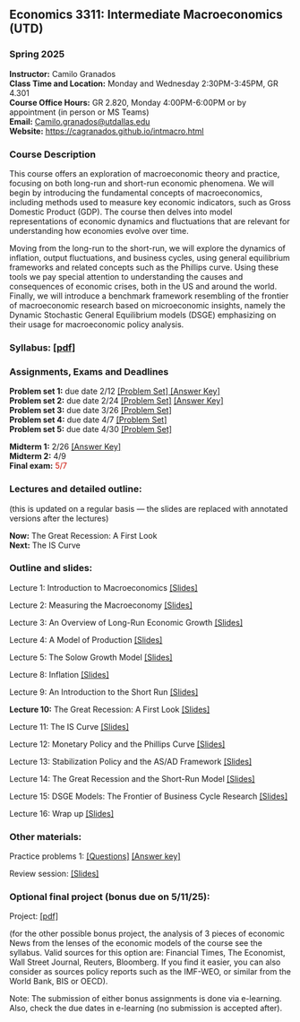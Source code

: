 ## Economics 3311: Intermediate Macroeconomics (UTD)
### Spring 2025

**Instructor:** Camilo Granados \
**Class Time and Location:** Monday and Wednesday 2:30PM-3:45PM, GR 4.301  \
**Course Office Hours:**  GR 2.820, Monday 4:00PM-6:00PM  or by appointment (in person or MS Teams) \
**Email:** Camilo.granados@utdallas.edu \
**Website:** <a href="https://cagranados.github.io/intmacro.html"><u>https://cagranados.github.io/intmacro.html</u></a> 


### Course Description

This course offers an exploration of macroeconomic theory and practice, focusing on both long-run and short-run economic phenomena. We will begin by introducing the fundamental concepts of macroeconomics, including methods used to measure key economic indicators, such as Gross Domestic Product (GDP). The course then delves into model representations of economic dynamics and fluctuations that are relevant for understanding how economies evolve over time.

Moving from the long-run to the short-run, we will explore the dynamics of inflation, output fluctuations, and business cycles, using general equilibrium frameworks and related concepts such as the Phillips curve. Using these tools we pay special attention to understanding the causes and consequences of economic crises, both in the US and around the world. Finally, we will introduce a benchmark framework resembling of the frontier of macroeconomic research based on microeconomic insights, namely the Dynamic Stochastic General Equilibrium models (DSGE) emphasizing on their usage for macroeconomic policy analysis. 


### Syllabus:  <a href="https://cagranados.github.io/files/intmacrospr25/IntermMacroSpr25_syllabus.pdf"><u>[pdf]</u></a> 


### Assignments, Exams and Deadlines


**Problem set 1:** due date 2/12 <a href="https://cagranados.github.io/files/intmacrospr25/PS1.pdf"><u>[Problem Set]</u> </a> <a href="https://cagranados.github.io/files/intmacrospr25/PS1_AnswerKey.pdf"><u>[Answer Key]</u></a> \
**Problem set 2:** due date 2/24  <a href="https://cagranados.github.io/files/intmacrospr25/PS2.pdf"><u>[Problem Set]</u></a> <a href="https://cagranados.github.io/files/intmacrospr25/PS2_AnswerKey.pdf"><u>[Answer Key]</u></a> \
**Problem set 3:** due date 3/26 <a href="https://cagranados.github.io/files/intmacrospr25/PS3.pdf"><u>[Problem Set]</u></a> <!-- <a href="https://cagranados.github.io/files/intmacrospr25/PS3_AnswerKey.pdf"><u>[Answer Key]</u></a> --> \
**Problem set 4:** due date 4/7 <a href="https://cagranados.github.io/files/intmacrospr25/PS4.pdf"><u>[Problem Set]</u></a> <!-- <a href="https://cagranados.github.io/files/intmacrospr25/PS4_AnswerKey.pdf"><u>[Answer Key]</u></a> --> \
**Problem set 5:** due date 4/30 <a href="https://cagranados.github.io/files/intmacrospr25/PS5.pdf"><u>[Problem Set]</u></a> <!-- <a href="https://cagranados.github.io/files/intmacrospr25/PS5_AnswerKey.pdf"><u>[Answer Key]</u></a> -->

**Midterm 1:** 2/26  <a href="https://cagranados.github.io/files/intmacrospr25/Midterm1_Spr2025_AK.pdf"><u>[Answer Key]</u></a> \
**Midterm 2:** 4/9  <!-- <a href="https://cagranados.github.io/files/intmacrospr25/Midterm2_Fall2024_AK.pdf"><u>[Answer Key]</u></a> --> \
**Final exam:** <font color="scarlet">  5/7 </font>  <!--  <a href="https://cagranados.github.io/files/intmacrospr25/Final_MSMacro_AnsKey.pdf"><u>[Answer Key]</u></a> -->


### Lectures and detailed outline: 
(this is updated on a regular basis — the slides are replaced with annotated versions after the lectures)

**Now:** The Great Recession: A First Look   \
**Next:** The IS Curve


### Outline and slides:

Lecture 1: Introduction to Macroeconomics <a href="https://cagranados.github.io/files/intmacrospr25/L1_Introduction.pdf"><u>[Slides]</u></a> 

Lecture 2: Measuring the Macroeconomy <a href="https://cagranados.github.io/files/intmacrospr25/L2_Measuring the Macroeconomy.pdf"><u>[Slides]</u></a> 

Lecture 3: An Overview of Long-Run Economic Growth <a href="https://cagranados.github.io/files/intmacrospr25/L3_An Overview of Long Term Economic Growth.pdf"><u>[Slides]</u></a> 

Lecture 4: A Model of Production <a href="https://cagranados.github.io/files/intmacrospr25/L4_A Model of Production.pdf"><u>[Slides]</u></a> 

Lecture 5: The Solow Growth Model <a href="https://cagranados.github.io/files/intmacrospr25/L5_Solow Growth Model.pdf"><u>[Slides]</u></a> 

Lecture 8: Inflation <a href="https://cagranados.github.io/files/intmacrospr25/L8_Inflation.pdf"><u>[Slides]</u></a> 

Lecture 9: An Introduction to the Short Run <a href="https://cagranados.github.io/files/intmacrospr25/L9_An Introduction to the Short Run.pdf"><u>[Slides]</u></a> 

**Lecture 10:** The Great Recession: A First Look <a href="https://cagranados.github.io/files/intmacrospr25/L10_Great Recession A First Look.pdf"><u>[Slides]</u></a> 

Lecture 11: The IS Curve <a href="https://cagranados.github.io/files/intmacrospr25/L11_The IS Curve.pdf"><u>[Slides]</u></a> 

Lecture 12: Monetary Policy and the Phillips Curve <a href="https://cagranados.github.io/files/intmacrospr25/L12_Monetary Policy and the Phillips Curve.pdf"><u>[Slides]</u></a> 

Lecture 13: Stabilization Policy and the AS/AD Framework <a href="https://cagranados.github.io/files/intmacrospr25/L13_Stabilization Policy and ASAD.pdf"><u>[Slides]</u></a> 

Lecture 14: The Great Recession and the Short-Run Model <a href="https://cagranados.github.io/files/intmacrospr25/L14_GFC_and_shortrunModel.pdf"><u>[Slides]</u></a> 

Lecture 15: DSGE Models: The Frontier of Business Cycle Research <a href="https://cagranados.github.io/files/intmacrospr25/L15_Intro to DSGE models.pdf"><u>[Slides]</u></a>

Lecture 16: Wrap up <a href="https://cagranados.github.io/files/intmacrospr25/L16_WrapUp.pdf"><u>[Slides]</u></a>



### Other materials: 

Practice problems 1: <a href="https://cagranados.github.io/files/intmacrospr25/PracticeProblems1.pdf"><u>[Questions]</u></a> <a href="https://cagranados.github.io/files/intmacrospr25/PracticeProblems1_Answerkey.pdf"><u>[Answer key]</u></a>  

Review session: <a href="https://cagranados.github.io/files/intmacrospr25/Review_Mid1.pdf"><u>[Slides]</u></a> 

### Optional final project (bonus due on 5/11/25):

Project: <a href="https://cagranados.github.io/files/intmacrospr25/OptionalFinalProject.pdf"><u>[pdf]</u></a>

(for the other possible bonus project, the analysis of 3 pieces of economic News from the lenses of the economic models of the course see the syllabus. Valid sources for this option are: Financial Times, The Economist, Wall Street Journal, Reuters, Bloomberg. If you find it easier, you can also consider as sources policy reports such as the IMF-WEO, or similar from the World Bank, BIS or OECD).

Note: The submission of either bonus assignments is done via e-learning. Also, check the due dates in e-learning (no submission is accepted after).



